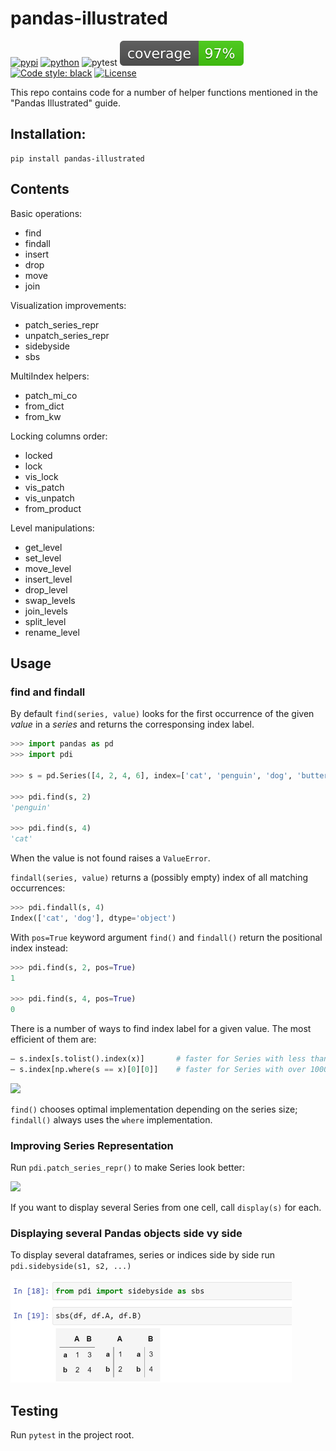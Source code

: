 ﻿# pandas-illustrated

[![pypi](https://img.shields.io/pypi/v/pandas-illustrated.svg)](https://pypi.python.org/pypi/pandas-illustrated)
[![python](https://img.shields.io/pypi/pyversions/pandas-illustrated.svg)](https://pypi.org/project/pandas-illustrated/)
![pytest](https://github.com/axil/pandas-illustrated/actions/workflows/python-package.yml/badge.svg)
![Coverage Badge](img/coverage.svg)
[![Code style: black](https://img.shields.io/badge/code%20style-black-000000.svg)](https://github.com/psf/black)
[![License](https://img.shields.io/pypi/l/pandas-illustrated)](https://pypi.org/project/pandas-illustrated/)

This repo contains code for a number of helper functions mentioned in the "Pandas Illustrated" guide.

## Installation: 

    pip install pandas-illustrated

## Contents

Basic operations:
- find
- findall
- insert
- drop
- move
- join

Visualization improvements:
- patch_series_repr
- unpatch_series_repr
- sidebyside
- sbs

MultiIndex helpers:
- patch_mi_co
- from_dict
- from_kw

Locking columns order:
- locked
- lock
- vis_lock
- vis_patch
- vis_unpatch
- from_product

Level manipulations:
- get_level
- set_level
- move_level
- insert_level
- drop_level
- swap_levels
- join_levels
- split_level
- rename_level


## Usage

### find and findall

By default `find(series, value)` looks for the first occurrence of the given *value* in a *series* and returns the corresponsing index label.

```python
>>> import pandas as pd
>>> import pdi

>>> s = pd.Series([4, 2, 4, 6], index=['cat', 'penguin', 'dog', 'butterfly'])

>>> pdi.find(s, 2)
'penguin' 

>>> pdi.find(s, 4)
'cat' 
```

When the value is not found raises a `ValueError`.

`findall(series, value)` returns a (possibly empty) index of all matching occurrences:

```python
>>> pdi.findall(s, 4)
Index(['cat', 'dog'], dtype='object')
```

With `pos=True` keyword argument `find()` and `findall()` return the positional index instead:

```python
>>> pdi.find(s, 2, pos=True)
1 

>>> pdi.find(s, 4, pos=True)
0
```
There is a number of ways to find index label for a given value. The most efficient of them are:

```python
— s.index[s.tolist().index(x)]       # faster for Series with less than 1000 elements
— s.index[np.where(s == x)[0][0]]    # faster for Series with over 1000 elements  
```

<img src="https://user-images.githubusercontent.com/170910/209191163-52b8cc6a-425d-41e0-a7f9-c2efb4a31bbb.png" width="600">

`find()` chooses optimal implementation depending on the series size; `findall()` always uses the `where` implementation.

### Improving Series Representation

Run `pdi.patch_series_repr()` to make Series look better:

<img src="https://user-images.githubusercontent.com/170910/211085821-544b42b0-561a-47e7-8f32-6f31a05ed978.png" width="600">

If you want to display several Series from one cell, call `display(s)` for each.

### Displaying several Pandas objects side vy side

To display several dataframes, series or indices side by side run `pdi.sidebyside(s1, s2, ...)`

<img src="img/sbs.png" width="450"/>

## Testing

Run `pytest` in the project root.
